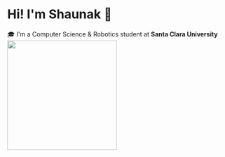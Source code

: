 # Hi! I'm Shaunak 👋

🎓 I'm a Computer Science & Robotics student at **Santa Clara University** 
<img src="https://github.com/user-attachments/assets/faa4100b-5cf4-43d4-875f-04eab64f8faf" width="250"/> 

